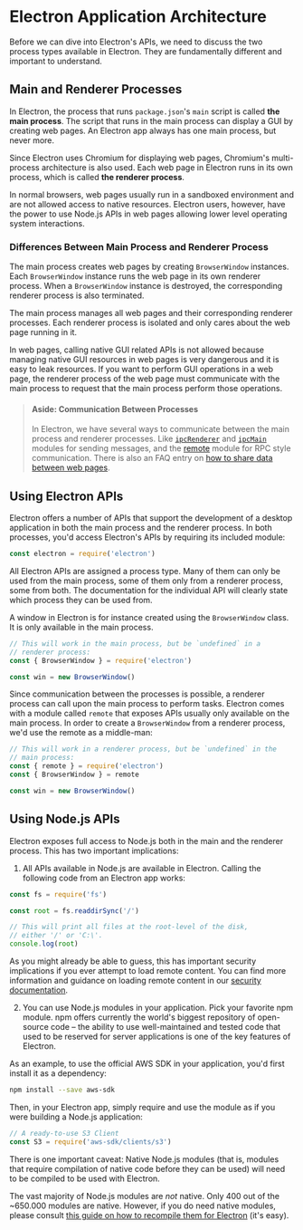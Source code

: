 # Electron Application Architecture

Before we can dive into Electron's APIs, we need to discuss the two process
types available in Electron. They are fundamentally different and important to
understand.

## Main and Renderer Processes

In Electron, the process that runs `package.json`'s `main` script is called
__the main process__. The script that runs in the main process can display a
GUI by creating web pages. An Electron app always has one main process, but
never more.

Since Electron uses Chromium for displaying web pages, Chromium's
multi-process architecture is also used. Each web page in Electron runs in
its own process, which is called __the renderer process__.

In normal browsers, web pages usually run in a sandboxed environment and are not
allowed access to native resources. Electron users, however, have the power to
use Node.js APIs in web pages allowing lower level operating system
interactions.

### Differences Between Main Process and Renderer Process

The main process creates web pages by creating `BrowserWindow` instances. Each
`BrowserWindow` instance runs the web page in its own renderer process. When a
`BrowserWindow` instance is destroyed, the corresponding renderer process
is also terminated.

The main process manages all web pages and their corresponding renderer
processes. Each renderer process is isolated and only cares about the web page
running in it.

In web pages, calling native GUI related APIs is not allowed because managing
native GUI resources in web pages is very dangerous and it is easy to leak
resources. If you want to perform GUI operations in a web page, the renderer
process of the web page must communicate with the main process to request that
the main process perform those operations.

> #### Aside: Communication Between Processes
> In Electron, we have several ways to communicate between the main process
and renderer processes. Like [`ipcRenderer`](../api/ipc-renderer.md) and
[`ipcMain`](../api/ipc-main.md) modules for sending messages, and the
[remote](../api/remote.md) module for RPC style communication. There is also
an FAQ entry on [how to share data between web pages][share-data].

## Using Electron APIs

Electron offers a number of APIs that support the development of a desktop
application in both the main process and the renderer process. In both
processes, you'd access Electron's APIs by requiring its included module:

```javascript
const electron = require('electron')
```

All Electron APIs are assigned a process type. Many of them can only be
used from the main process, some of them only from a renderer process,
some from both. The documentation for the individual API will clearly
state which process they can be used from.

A window in Electron is for instance created using the `BrowserWindow`
class. It is only available in the main process.

```javascript
// This will work in the main process, but be `undefined` in a
// renderer process:
const { BrowserWindow } = require('electron')

const win = new BrowserWindow()
```

Since communication between the processes is possible, a renderer process
can call upon the main process to perform tasks. Electron comes with a
module called `remote` that exposes APIs usually only available on the
main process. In order to create a `BrowserWindow` from a renderer process,
we'd use the remote as a middle-man:

```javascript
// This will work in a renderer process, but be `undefined` in the
// main process:
const { remote } = require('electron')
const { BrowserWindow } = remote

const win = new BrowserWindow()
```

## Using Node.js APIs

Electron exposes full access to Node.js both in the main and the renderer
process. This has two important implications:

1) All APIs available in Node.js are available in Electron. Calling the
following code from an Electron app works:

```javascript
const fs = require('fs')

const root = fs.readdirSync('/')

// This will print all files at the root-level of the disk,
// either '/' or 'C:\'.
console.log(root)
```

As you might already be able to guess, this has important security implications
if you ever attempt to load remote content. You can find more information and
guidance on loading remote content in our [security documentation][security].

2) You can use Node.js modules in your application. Pick your favorite npm
module. npm offers currently the world's biggest repository of open-source
code – the ability to use well-maintained and tested code that used to be
reserved for server applications is one of the key features of Electron.

As an example, to use the official AWS SDK in your application, you'd first
install it as a dependency:

```sh
npm install --save aws-sdk
```

Then, in your Electron app, simply require and use the module as if you were
building a Node.js application:

```javascript
// A ready-to-use S3 Client
const S3 = require('aws-sdk/clients/s3')
```

There is one important caveat: Native Node.js modules (that is, modules that
require compilation of native code before they can be used) will need to be
compiled to be used with Electron.

The vast majority of Node.js modules are _not_ native. Only 400 out of the
~650.000 modules are native. However, if you do need native modules, please
consult [this guide on how to recompile them for Electron][native-node] (it's
easy).

[node-docs]: https://nodejs.org/en/docs/
[security]: ./security.md
[native-node]: ./using-native-node-modules.md
[share-data]: ../faq.md#how-to-share-data-between-web-pages
